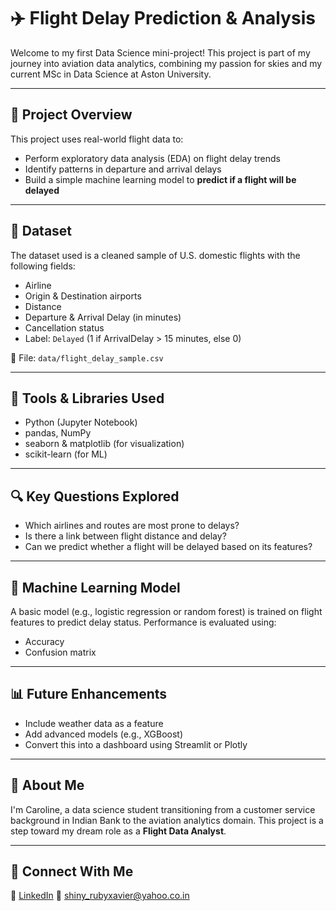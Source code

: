 # ✈️ Flight Delay Prediction & Analysis

Welcome to my first Data Science mini-project! This project is part of my journey into aviation data analytics, combining my passion for skies and my current MSc in Data Science at Aston University.

---

## 📌 Project Overview

This project uses real-world flight data to:

- Perform exploratory data analysis (EDA) on flight delay trends
- Identify patterns in departure and arrival delays
- Build a simple machine learning model to **predict if a flight will be delayed**

---

## 📁 Dataset

The dataset used is a cleaned sample of U.S. domestic flights with the following fields:

- Airline
- Origin & Destination airports
- Distance
- Departure & Arrival Delay (in minutes)
- Cancellation status
- Label: `Delayed` (1 if ArrivalDelay > 15 minutes, else 0)

📂 File: `data/flight_delay_sample.csv`

---

## 🧪 Tools & Libraries Used

- Python (Jupyter Notebook)
- pandas, NumPy
- seaborn & matplotlib (for visualization)
- scikit-learn (for ML)

---

## 🔍 Key Questions Explored

- Which airlines and routes are most prone to delays?
- Is there a link between flight distance and delay?
- Can we predict whether a flight will be delayed based on its features?

---

## 🧠 Machine Learning Model

A basic model (e.g., logistic regression or random forest) is trained on flight features to predict delay status. Performance is evaluated using:

- Accuracy
- Confusion matrix

---

## 📊 Future Enhancements

- Include weather data as a feature
- Add advanced models (e.g., XGBoost)
- Convert this into a dashboard using Streamlit or Plotly

---

## 💬 About Me

I'm Caroline, a data science student transitioning from a customer service background in Indian Bank to the aviation analytics domain. This project is a step toward my dream role as a **Flight Data Analyst**.

---

## 🤝 Connect With Me

💼 [LinkedIn](https://www.linkedin.com/in/caroline-shiny-12676134b)
📧 shiny_rubyxavier@yahoo.co.in
